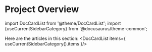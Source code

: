 # Project Overview

import DocCardList from '@theme/DocCardList';
import {useCurrentSidebarCategory} from '@docusaurus/theme-common';

Here are the articles in this section:
<DocCardList items={ useCurrentSidebarCategory().items }/>